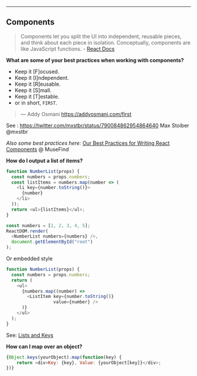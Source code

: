 
---
Components
---
> Components let you split the UI into independent, reusable pieces, and think about each piece in isolation. Conceptually, components are like JavaScript functions. - [React Docs](https://facebook.github.io/react/docs/components-and-props.html)

**What are some of your best practices when working with components?**

* Keep it [F]ocused.
* Keep it [I]ndependent.
* Keep it [R]eusable.
* Keep it [S]mall.
* Keep it [T]estable.
* or in short, `FIRST`.

> — Addy Osmani https://addyosmani.com/first

See :  https://twitter.com/mxstbr/status/790084862954864640 Max Stoiber @mxstbr

*Also some best practices here:* [Our Best Practices for Writing React Components](https://medium.com/code-life/our-best-practices-for-writing-react-components-dec3eb5c3fc8?imm_mid=0ed2ce&cmp=em-web-na-na-newsltr_20170208#.emb0wf1tl) @ MuseFind

**How do I output a list of items?**


```javascript
function NumberList(props) {
  const numbers = props.numbers;
  const listItems = numbers.map(number => (
    <li key={number.toString()}>
      {number}
    </li>
  ));
  return <ul>{listItems}</ul>;
}

const numbers = [1, 2, 3, 4, 5];
ReactDOM.render(
  <NumberList numbers={numbers} />,
  document.getElementById("root")
);
```

Or embedded style
```javascript
function NumberList(props) {
  const numbers = props.numbers;
  return (
    <ul>
      {numbers.map((number) =>
        <ListItem key={number.toString()}
                  value={number} />
      )}
    </ul>
  );
}
```

See: [Lists and Keys](https://facebook.github.io/react/docs/lists-and-keys.html)

**How can I map over an object?**

```javascript
{Object.keys(yourObject).map(function(key) {
    return <div>Key: {key}, Value: {yourObject[key]}</div>;
})}
```
